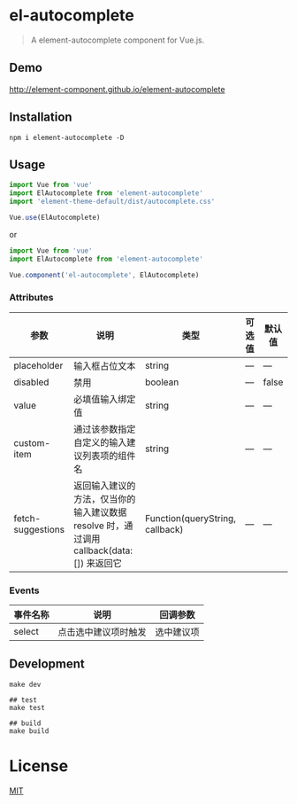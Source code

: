 # el-autocomplete
> A element-autocomplete component for Vue.js.

## Demo
http://element-component.github.io/element-autocomplete

## Installation
```shell
npm i element-autocomplete -D
```

## Usage
```javascript
import Vue from 'vue'
import ElAutocomplete from 'element-autocomplete'
import 'element-theme-default/dist/autocomplete.css'

Vue.use(ElAutocomplete)
```

or

```javascript
import Vue from 'vue'
import ElAutocomplete from 'element-autocomplete'

Vue.component('el-autocomplete', ElAutocomplete)
```

### Attributes

| 参数          | 说明            | 类型            | 可选值                 | 默认值   |
|-------------  |---------------- |---------------- |---------------------- |-------- |
| placeholder   | 输入框占位文本   | string          | — | — |
| disabled      | 禁用            | boolean         | — | false   |
| value         | 必填值输入绑定值   | string  | — | — |
| custom-item  | 通过该参数指定自定义的输入建议列表项的组件名 | string  | — | — |
| fetch-suggestions | 返回输入建议的方法，仅当你的输入建议数据 resolve 时，通过调用 callback(data:[]) 来返回它  | Function(queryString, callback)  | — | — |

### Events
| 事件名称 | 说明 | 回调参数 |
|---------|--------|---------|
| select | 点击选中建议项时触发 | 选中建议项 |

## Development
```shell
make dev

## test
make test

## build
make build
```

# License
[MIT](https://opensource.org/licenses/MIT)
